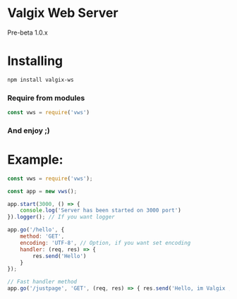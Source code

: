 # Valgix Web Server
Pre-beta 1.0.x

# Installing

```bash
npm install valgix-ws
```

### Require from modules
```js
const vws = require('vws')
```

### **And enjoy ;)**

# Example:
```js
const vws = require('vws');

const app = new vws();

app.start(3000, () => {
    console.log('Server has been started on 3000 port')
}).logger(); // If you want logger

app.go('/hello', {
    method: 'GET',
    encoding: 'UTF-8', // Option, if you want set encoding
    handler: (req, res) => {
        res.send('Hello')
    }
});

// Fast handler method
app.go('/justpage', 'GET', (req, res) => { res.send('Hello, im Valgix ;)') })
```
